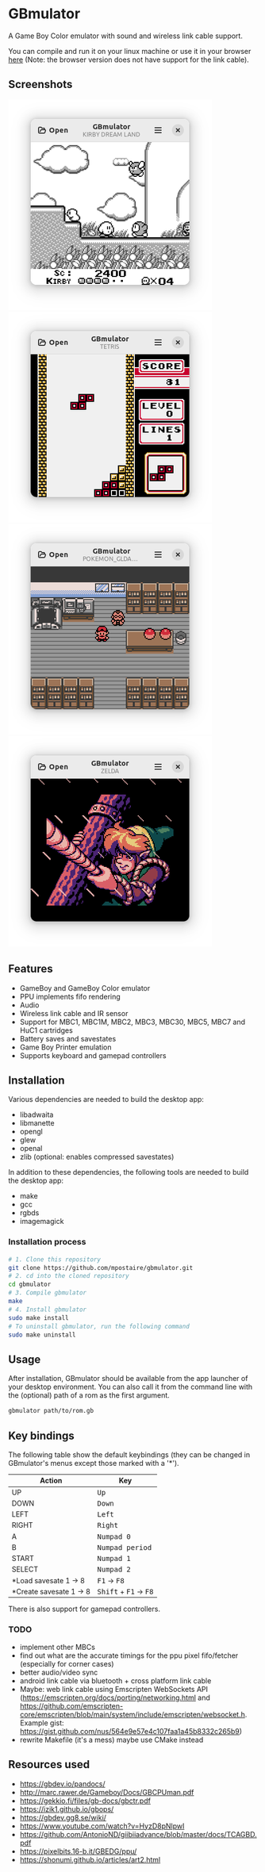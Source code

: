 # GBmulator
A Game Boy Color emulator with sound and wireless link cable support.

You can compile and run it on your linux machine or use it in your browser [here](https://mpostaire.github.io/gbmulator) (Note: the browser version does not have support for the link cable).

## Screenshots

![kirby_dream_land](images/kirby_dream_land.png)
![tetris_color](images/tetris_color.png)
![pokemon_gold](images/pokemon_gold.png)
![link_awakening](images/link_awakening.png)

## Features

- GameBoy and GameBoy Color emulator
- PPU implements fifo rendering
- Audio
- Wireless link cable and IR sensor
- Support for MBC1, MBC1M, MBC2, MBC3, MBC30, MBC5, MBC7 and HuC1 cartridges
- Battery saves and savestates
- Game Boy Printer emulation
- Supports keyboard and gamepad controllers

## Installation

Various dependencies are needed to build the desktop app:

- libadwaita
- libmanette
- opengl
- glew
- openal
- zlib (optional: enables compressed savestates)

In addition to these dependencies, the following tools are needed to build the desktop app:

- make
- gcc
- rgbds
- imagemagick

### Installation process

```sh
# 1. Clone this repository
git clone https://github.com/mpostaire/gbmulator.git
# 2. cd into the cloned repository
cd gbmulator
# 3. Compile gbmulator
make
# 4. Install gbmulator
sudo make install
# To uninstall gbmulator, run the following command
sudo make uninstall
```

## Usage
After installation, GBmulator should be available from the app launcher of your desktop environment.
You can also call it from the command line with the (optional) path of a rom as the first argument.
```sh
gbmulator path/to/rom.gb
```

## Key bindings

The following table show the default keybindings (they can be changed in GBmulator's menus except those marked with a '*').

| Action                 | Key                                              |
| ---------------------- | ------------------------------------------------ |
| UP                     | <kbd>Up</kbd>                                    |
| DOWN                   | <kbd>Down</kbd>                                  |
| LEFT                   | <kbd>Left</kbd>                                  |
| RIGHT                  | <kbd>Right</kbd>                                 |
| A                      | <kbd>Numpad 0</kbd>                              |
| B                      | <kbd>Numpad period</kbd>                         |
| START                  | <kbd>Numpad 1</kbd>                              |
| SELECT                 | <kbd>Numpad 2</kbd>                              |
| *Load savesate 1 → 8   | <kbd>F1</kbd> → <kbd>F8</kbd>                    |
| *Create savesate 1 → 8 | <kbd>Shift</kbd> + <kbd>F1</kbd> → <kbd>F8</kbd> |

There is also support for gamepad controllers.

### TODO

- implement other MBCs
- find out what are the accurate timings for the ppu pixel fifo/fetcher (especially for corner cases)
- better audio/video sync
- android link cable via bluetooth + cross platform link cable
- Maybe: web link cable using Emscripten WebSockets API (https://emscripten.org/docs/porting/networking.html and https://github.com/emscripten-core/emscripten/blob/main/system/include/emscripten/websocket.h. Example gist: https://gist.github.com/nus/564e9e57e4c107faa1a45b8332c265b9)
- rewrite Makefile (it's a mess) maybe use CMake instead

## Resources used

- https://gbdev.io/pandocs/
- http://marc.rawer.de/Gameboy/Docs/GBCPUman.pdf
- https://gekkio.fi/files/gb-docs/gbctr.pdf
- https://izik1.github.io/gbops/
- https://gbdev.gg8.se/wiki/
- https://www.youtube.com/watch?v=HyzD8pNlpwI
- https://github.com/AntonioND/giibiiadvance/blob/master/docs/TCAGBD.pdf
- https://pixelbits.16-b.it/GBEDG/ppu/
- https://shonumi.github.io/articles/art2.html
